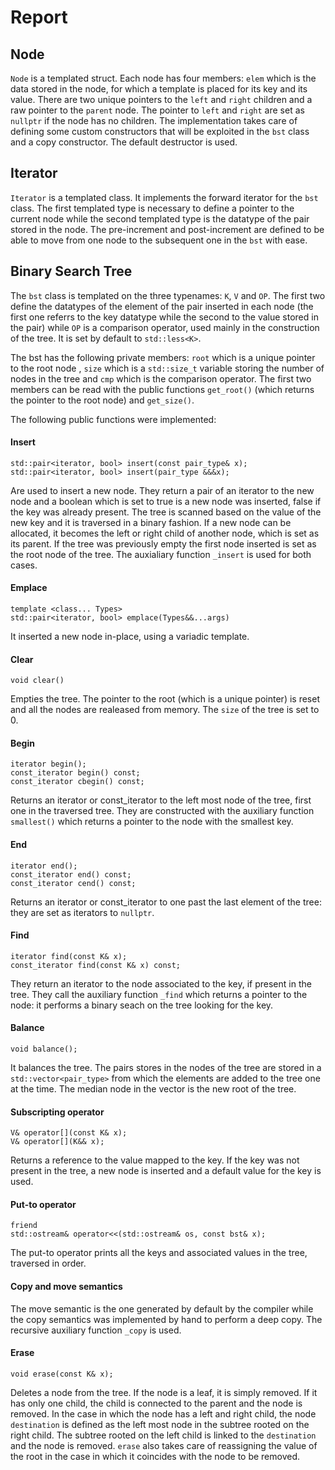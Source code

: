 # Report

## Node
`Node` is a templated struct. Each node has four members: `elem` which is the data stored in the node, for which a template is placed for its key and its value. 
There are two unique pointers to the `left` and `right` children and a raw pointer to the `parent` node.
The pointer to `left` and `right` are set as `nullptr` if the node has no children. 
The implementation takes care of defining some custom constructors that will be exploited in the `bst` class and a copy constructor. The default destructor is used. 


## Iterator
`Iterator` is a templated class. It implements the forward iterator for the `bst` class. The first templated type is necessary to define a pointer 
to the current node while the second templated type is the datatype of the pair stored in the node. 
The pre-increment and post-increment are defined to be able to move from one node to the subsequent one in the `bst` with ease. 

## Binary Search Tree
The `bst` class is templated on the three typenames: `K`, `V` and `OP`. The first two define the datatypes of the element of the pair inserted in each node (the first one referrs to 
the key datatype while the second to the value stored in the pair) while `OP` is a comparison operator, used mainly in the construction of the tree. It is set by default to `std::less<K>`.

The bst has the following private members: `root` which is a unique pointer to the root node , `size` which is a `std::size_t` variable storing the number of nodes in the tree and `cmp` which is the comparison operator.
The first two members can be read with the public functions `get_root()` (which returns the pointer to the root node) and `get_size()`. 

The following public functions were implemented:
#### Insert
```
std::pair<iterator, bool> insert(const pair_type& x);
std::pair<iterator, bool> insert(pair_type &&&x);
```
Are used to insert a new node. They return a pair of an iterator to the new node and a boolean which is set to true is a new node was inserted, false if the key was already present. 
The tree is scanned based on the value of the new key and it is traversed in a binary fashion. If a new node can be allocated, it becomes the left or right child of another node, which is set as its parent. 
If the tree was previously empty the first node inserted is set as the root node of the tree. 
The auxialiary function `_insert` is used for both cases.

#### Emplace
```
template <class... Types>
std::pair<iterator, bool> emplace(Types&&...args)
```
It inserted a new node in-place, using a variadic template. 

#### Clear
```
void clear()
```
Empties the tree. The pointer to the root (which is a unique pointer) is reset and all the nodes are realeased from memory. The `size` of the tree is set to 0. 

#### Begin
```
iterator begin();
const_iterator begin() const;
const_iterator cbegin() const;
```
Returns an iterator or const_iterator to the left most node of the tree, first one in the traversed tree. They are constructed with the auxiliary function `smallest()` 
which returns a pointer to the node with the smallest key. 

#### End
```
iterator end();
const_iterator end() const;
const_iterator cend() const;
```
Returns an iterator or const_iterator to one past the last element of the tree: they are set as iterators to `nullptr`. 

#### Find
```
iterator find(const K& x);
const_iterator find(const K& x) const;
```
They return an iterator to the node associated to the key, if present in the tree. They call the auxiliary function `_find` which returns a pointer to the node: it performs
a binary seach on the tree looking for the key. 


#### Balance
```
void balance();
```
It balances the tree. The pairs stores in the nodes of the tree are stored in a `std::vector<pair_type>` from which the elements are added to the tree one at the time. The median node in the vector is the new root of the tree.

#### Subscripting operator
```
V& operator[](const K& x);
V& operator[](K&& x);
```
Returns a reference to the value mapped to the key. If the key was not present in the tree, a new node is inserted and a default value for the key is used. 

#### Put-to operator
```
friend
std::ostream& operator<<(std::ostream& os, const bst& x);
```
The put-to operator prints all the keys and associated values in the tree, traversed in order. 

#### Copy and move semantics
The move semantic is the one generated by default by the compiler while the copy semantics was implemented by hand to perform a deep copy. 
The recursive auxiliary function `_copy` is used. 

#### Erase
```
void erase(const K& x);
```
Deletes a node from the tree. If the node is a leaf, it is simply removed. If it has only one child, the child is connected to the parent and the node is removed. 
In the case in which the node has a left and right child, the node `destination` is defined as the left most node in the subtree rooted on the right child. 
The subtree rooted on the left child is linked to the `destination` and the node is removed. `erase` also takes care of reassigning the value of the root in the case in which it coincides with the node to be removed. 


